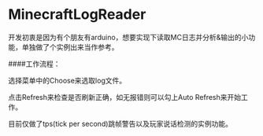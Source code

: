 # MinecraftLogReader
开发初衷是因为有个朋友有arduino，想要实现下读取MC日志并分析&输出的小功能，单独做了个实例出来当作参考。

####工作流程：

选择菜单中的Choose来选取log文件。

点击Refresh来检查是否刷新正确，如无报错则可以勾上Auto Refresh来开始工作。

目前仅做了tps(tick per second)跳帧警告以及玩家说话检测的实例功能。
